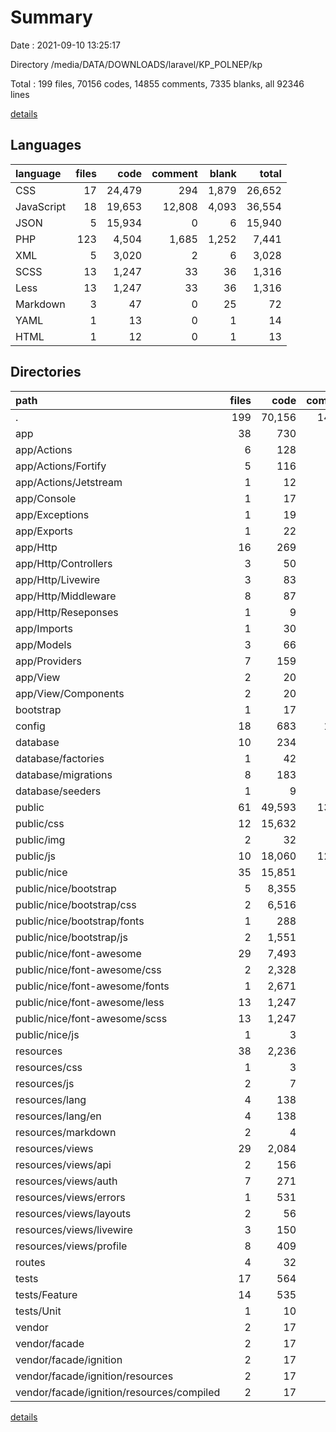 # Summary

Date : 2021-09-10 13:25:17

Directory /media/DATA/DOWNLOADS/laravel/KP_POLNEP/kp

Total : 199 files,  70156 codes, 14855 comments, 7335 blanks, all 92346 lines

[details](details.md)

## Languages
| language | files | code | comment | blank | total |
| :--- | ---: | ---: | ---: | ---: | ---: |
| CSS | 17 | 24,479 | 294 | 1,879 | 26,652 |
| JavaScript | 18 | 19,653 | 12,808 | 4,093 | 36,554 |
| JSON | 5 | 15,934 | 0 | 6 | 15,940 |
| PHP | 123 | 4,504 | 1,685 | 1,252 | 7,441 |
| XML | 5 | 3,020 | 2 | 6 | 3,028 |
| SCSS | 13 | 1,247 | 33 | 36 | 1,316 |
| Less | 13 | 1,247 | 33 | 36 | 1,316 |
| Markdown | 3 | 47 | 0 | 25 | 72 |
| YAML | 1 | 13 | 0 | 1 | 14 |
| HTML | 1 | 12 | 0 | 1 | 13 |

## Directories
| path | files | code | comment | blank | total |
| :--- | ---: | ---: | ---: | ---: | ---: |
| . | 199 | 70,156 | 14,855 | 7,335 | 92,346 |
| app | 38 | 730 | 324 | 240 | 1,294 |
| app/Actions | 6 | 128 | 45 | 39 | 212 |
| app/Actions/Fortify | 5 | 116 | 39 | 35 | 190 |
| app/Actions/Jetstream | 1 | 12 | 6 | 4 | 22 |
| app/Console | 1 | 17 | 18 | 7 | 42 |
| app/Exceptions | 1 | 19 | 17 | 6 | 42 |
| app/Exports | 1 | 22 | 4 | 5 | 31 |
| app/Http | 16 | 269 | 114 | 99 | 482 |
| app/Http/Controllers | 3 | 50 | 2 | 17 | 69 |
| app/Http/Livewire | 3 | 83 | 40 | 36 | 159 |
| app/Http/Middleware | 8 | 87 | 52 | 35 | 174 |
| app/Http/Reseponses | 1 | 9 | 0 | 4 | 13 |
| app/Imports | 1 | 30 | 5 | 8 | 43 |
| app/Models | 3 | 66 | 20 | 22 | 108 |
| app/Providers | 7 | 159 | 91 | 46 | 296 |
| app/View | 2 | 20 | 10 | 8 | 38 |
| app/View/Components | 2 | 20 | 10 | 8 | 38 |
| bootstrap | 1 | 17 | 30 | 9 | 56 |
| config | 18 | 683 | 1,048 | 297 | 2,028 |
| database | 10 | 234 | 107 | 46 | 387 |
| database/factories | 1 | 42 | 20 | 8 | 70 |
| database/migrations | 8 | 183 | 81 | 34 | 298 |
| database/seeders | 1 | 9 | 6 | 4 | 19 |
| public | 61 | 49,593 | 13,143 | 6,041 | 68,777 |
| public/css | 12 | 15,632 | 269 | 1,863 | 17,764 |
| public/img | 2 | 32 | 0 | 4 | 36 |
| public/js | 10 | 18,060 | 12,556 | 3,494 | 34,110 |
| public/nice | 35 | 15,851 | 288 | 667 | 16,806 |
| public/nice/bootstrap | 5 | 8,355 | 208 | 591 | 9,154 |
| public/nice/bootstrap/css | 2 | 6,516 | 12 | 13 | 6,541 |
| public/nice/bootstrap/fonts | 1 | 288 | 0 | 0 | 288 |
| public/nice/bootstrap/js | 2 | 1,551 | 196 | 578 | 2,325 |
| public/nice/font-awesome | 29 | 7,493 | 79 | 75 | 7,647 |
| public/nice/font-awesome/css | 2 | 2,328 | 13 | 2 | 2,343 |
| public/nice/font-awesome/fonts | 1 | 2,671 | 0 | 1 | 2,672 |
| public/nice/font-awesome/less | 13 | 1,247 | 33 | 36 | 1,316 |
| public/nice/font-awesome/scss | 13 | 1,247 | 33 | 36 | 1,316 |
| public/nice/js | 1 | 3 | 1 | 1 | 5 |
| resources | 38 | 2,236 | 100 | 444 | 2,780 |
| resources/css | 1 | 3 | 0 | 1 | 4 |
| resources/js | 2 | 7 | 18 | 12 | 37 |
| resources/lang | 4 | 138 | 60 | 24 | 222 |
| resources/lang/en | 4 | 138 | 60 | 24 | 222 |
| resources/markdown | 2 | 4 | 0 | 4 | 8 |
| resources/views | 29 | 2,084 | 22 | 403 | 2,509 |
| resources/views/api | 2 | 156 | 0 | 28 | 184 |
| resources/views/auth | 7 | 271 | 0 | 59 | 330 |
| resources/views/errors | 1 | 531 | 20 | 78 | 629 |
| resources/views/layouts | 2 | 56 | 0 | 16 | 72 |
| resources/views/livewire | 3 | 150 | 0 | 34 | 184 |
| resources/views/profile | 8 | 409 | 0 | 88 | 497 |
| routes | 4 | 32 | 40 | 25 | 97 |
| tests | 17 | 564 | 15 | 191 | 770 |
| tests/Feature | 14 | 535 | 5 | 177 | 717 |
| tests/Unit | 1 | 10 | 5 | 4 | 19 |
| vendor | 2 | 17 | 27 | 1 | 45 |
| vendor/facade | 2 | 17 | 27 | 1 | 45 |
| vendor/facade/ignition | 2 | 17 | 27 | 1 | 45 |
| vendor/facade/ignition/resources | 2 | 17 | 27 | 1 | 45 |
| vendor/facade/ignition/resources/compiled | 2 | 17 | 27 | 1 | 45 |

[details](details.md)